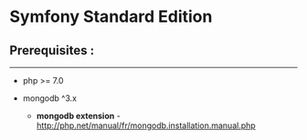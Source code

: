 Symfony Standard Edition
========================

## Prerequisites : 
--------------
- php >= 7.0
- mongodb ^3.x

  * **mongodb extension** - http://php.net/manual/fr/mongodb.installation.manual.php



